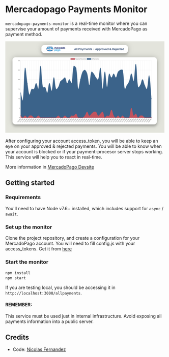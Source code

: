 # Mercadopago Payments Monitor

`mercadopago-payments-monitor` is a real-time monitor where you can supervise your amount of payments received with MercadoPago as payment method.

<img src="./screenshots/example.png" width="500"> <br />

After configuring your account access_token, you will be able to keep an eye on your approved & rejected payments. You will be able to know when your account is blocked or if your payment-procesor server stops working. This service will help you to react in real-time.

More information in [MercadoPago Devsite](https://www.mercadopago.com.ar/developers)

## Getting started

### Requirements
You'll need to have Node v7.6+ installed, which includes support for `async` / `await`.

### Set up the monitor
Clone the project repository, and create a configuration for your MercadoPago account. You will need to fill config.js with your access_tokens. Get it from [here](https://www.mercadopago.com.ar/developers/panel/credentials)

### Start the monitor

```
npm install
npm start
```

If you are testing local, you should be accessing it in `http://localhost:3000/allpayments`.

#### REMEMBER: 
This service must be used just in internal infrastructure. Avoid exposing all payments information into a public server.
## Credits

- Code: [Nicolas Fernandez](https://www.instagram.com/fernandeznicolas/)